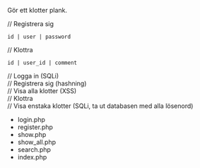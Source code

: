 Gör ett klotter plank.


// Registrera sig

    id | user | password

// Klottra

    id | user_id | comment


// Logga in (SQLi)  
// Registrera sig (hashning)  
// Visa alla klotter (XSS)  
// Klottra  
// Visa enstaka klotter (SQLi, ta ut databasen med alla lösenord)  

- login.php
- register.php
- show.php
- show_all.php
- search.php
- index.php